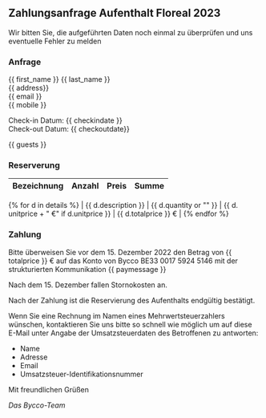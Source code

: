## Zahlungsanfrage Aufenthalt Floreal 2023

Wir bitten Sie, die aufgeführten Daten noch einmal zu überprüfen und uns eventuelle Fehler zu melden

### Anfrage

{{ first_name }} {{ last_name }}<br>
{{ address}}<br>
{{ email }}<br>
{{ mobile }}<br>

Check-in Datum: {{ checkindate }}<br>
Check-out Datum: {{ checkoutdate}}

{{ guests }}
### Reserverung

| Bezeichnung | Anzahl | Preis | Summe |
|:-------------|:------:|--------:|--------:|
{% for d in details %}
| {{ d.description }} | {{ d.quantity or "" }} | {{ d. unitprice + " €" if d.unitprice }} | {{ d.totalprice }} € |
{% endfor %}

### Zahlung

Bitte überweisen Sie vor dem 15. Dezember 2022 den Betrag von {{ totalprice }} € auf das Konto von Bycco
BE33 0017 5924 5146 mit der strukturierten Kommunikation {{ paymessage }}

Nach dem 15. Dezember fallen Stornokosten an.

Nach der Zahlung ist die Reservierung des Aufenthalts endgültig bestätigt.

Wenn Sie eine Rechnung im Namen eines Mehrwertsteuerzahlers wünschen, kontaktieren Sie uns bitte so schnell wie möglich
um auf diese E-Mail unter Angabe der Umsatzsteuerdaten des Betroffenen zu antworten:

  - Name
  - Adresse
  - Email
  - Umsatzsteuer-Identifikationsnummer

Mit freundlichen Grüßen

_Das Bycco-Team_